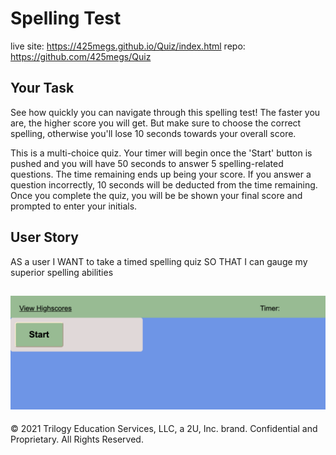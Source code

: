 # Spelling Test
live site: https://425megs.github.io/Quiz/index.html
repo: https://github.com/425megs/Quiz

## Your Task

See how quickly you can navigate through this spelling test! The faster you are, the higher score you will get. But make sure to choose the correct spelling, otherwise you'll lose 10 seconds towards your overall score. 

This is a multi-choice quiz. Your timer will begin once the 'Start' button is pushed and you will have 50 seconds to answer 5 spelling-related questions. The time remaining ends up being your score. If you answer a question incorrectly, 10 seconds will be deducted from the time remaining. Once you complete the quiz, you will be be shown your final score and prompted to enter your initials. 

## User Story
AS a user
I WANT to take a timed spelling quiz
SO THAT I can gauge my superior spelling abilities 

![alt text](quizREADME.png)
---

© 2021 Trilogy Education Services, LLC, a 2U, Inc. brand. Confidential and Proprietary. All Rights Reserved.
